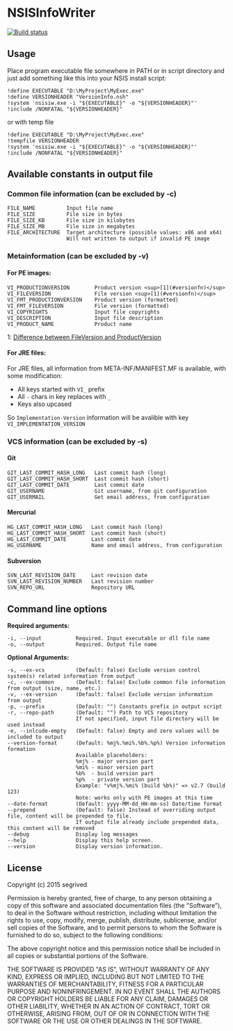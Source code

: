 # NSISInfoWriter #

[![Build status](https://ci.appveyor.com/api/projects/status/iv8ty8mctn0r5q6s?svg=true)](https://ci.appveyor.com/project/segrived/nsisinfowriter)

## Usage
Place program executable file somewhere in PATH or in script directory and just add something like this into your NSIS install script:
```nsis
!define EXECUTABLE "D:\MyProject\MyExec.exe"
!define VERSIONHEADER "VersionInfo.nsh"
!system 'nsisiw.exe -i "${EXECUTABLE}" -o "${VERSIONHEADER}"'
!include /NONFATAL "${VERSIONHEADER}"
```

or with temp file

```nsis
!define EXECUTABLE "D:\MyProject\MyExec.exe"
!tempfile VERSIONHEADER
!system 'nsisiw.exe -i "${EXECUTABLE}" -o "${VERSIONHEADER}"'
!include /NONFATAL "${VERSIONHEADER}"
```

## Available constants in output file

### Common file information (can be excluded by -c)
```
FILE_NAME          Input file name
FILE_SIZE          File size in bytes
FILE_SIZE_KB       File size in kilobytes
FILE_SIZE_MB       File size in megabytes
FILE_ARCHITECTURE  Target architecture (possible values: x86 and x64)
                   Will not written to output if invalid PE image
```

### Metainformation (can be excluded by -v)

#### For PE images:
```
VI_PRODUCTIONVERSION        Product version <sup>[1](#versionfn)</sup>
VI_FILEVERSION              File version <sup>[1](#versionfn)</sup>
VI_FMT_PRODUCTIONVERSION    Product version (formatted)
VI_FMT_FILEVERSION          File version (formatted)
VI_COPYRIGHTS               Input file copyrights
VI_DESCRIPTION              Input file description
VI_PRODUCT_NAME             Product name
```
<a name="versionfn">1</a>: [Difference between FileVersion and ProductVersion](http://stackoverflow.com/questions/752162/whats-the-difference-between-a-dlls-fileverison-and-productversion)

#### For JRE files:
For JRE files, all information from META-INF/MANIFEST.MF is available, with some modification:
- All keys started with ```VI_``` prefix
- All ```-``` chars in key replaces with ```_```
- Keys also upcased

So ```Implementation-Version``` information will be avalible with key ```VI_IMPLEMENTATION_VERSION```

### VCS information  (can be excluded by -s)

#### Git
```
GIT_LAST_COMMIT_HASH_LONG   Last commit hash (long)
GIT_LAST_COMMIT_HASH_SHORT  Last commit hash (short)
GIT_LAST_COMMIT_DATE        Last commit date
GIT_USERNAME                Git username, from git configuration
GIT_USERMAIL                Get email address, from configuration
```

#### Mercurial
```
HG_LAST_COMMIT_HASH_LONG   Last commit hash (long)
HG_LAST_COMMIT_HASH_SHORT  Last commit hash (short)
HG_LAST_COMMIT_DATE        Last commit date
HG_USERNAME                Name and email address, from configuration
```

#### Subversion
```
SVN_LAST_REVISION_DATE     Last revision date
SVN_LAST_REVISION_NUMBER   Last revision number
SVN_REPO_URL               Repository URL
```

## Command line options
**Required arguments:**
```
-i, --input           Required. Input executable or dll file name
-o, --output          Required. Output file name
```

**Optional Arguments:**
```
-s, --ex-vcs          (Default: false) Exclude version control system(s) related information from output
-c, --ex-common       (Default: false) Exclude common file information from output (size, name, etc.)
-v, --ex-version      (Default: false) Exclude version information from output
-p, --prefix          (Default: "") Constants prefix in output script
-r, --repo-path       (Default: "") Path to VCS repository
                      If not specified, input file directory will be used instead
-e, --inlcude-empty   (Default: false) Empty and zero values will be included to output
--version-format      (Default: %mj%.%mi%.%b%.%p%) Version information formation
                      Available placeholders:
                      %mj% - major version part
                      %mi% - minor version part
                      %b%  - build version part
                      %p%  - private version part
                      Example: "v%mj%.%mi% (build %b%)" => v2.7 (build 123)
                      Note: works only with PE images at this time
--date-format         (Default: yyyy-MM-dd_HH-mm-ss) Date/time format
--prepend             (Default: false) Instead of overriding output file, content will be prepended to file.
                      If output file already include prepended data, this content will be removed
--debug               Display log messages
--help                Display this help screen.
--version             Display version information.
```

## License

Copyright (c) 2015 segrived

Permission is hereby granted, free of charge, to any person obtaining a copy of this software and associated documentation files (the "Software"), to deal in the Software without restriction, including without limitation the rights to use, copy, modify, merge, publish, distribute, sublicense, and/or sell copies of the Software, and to permit persons to whom the Software is furnished to do so, subject to the following conditions:

The above copyright notice and this permission notice shall be included in all copies or substantial portions of the Software.

THE SOFTWARE IS PROVIDED "AS IS", WITHOUT WARRANTY OF ANY KIND, EXPRESS OR IMPLIED, INCLUDING BUT NOT LIMITED TO THE WARRANTIES OF MERCHANTABILITY, FITNESS FOR A PARTICULAR PURPOSE AND NONINFRINGEMENT. IN NO EVENT SHALL THE AUTHORS OR COPYRIGHT HOLDERS BE LIABLE FOR ANY CLAIM, DAMAGES OR OTHER LIABILITY, WHETHER IN AN ACTION OF CONTRACT, TORT OR OTHERWISE, ARISING FROM, OUT OF OR IN CONNECTION WITH THE SOFTWARE OR THE USE OR OTHER DEALINGS IN THE SOFTWARE.